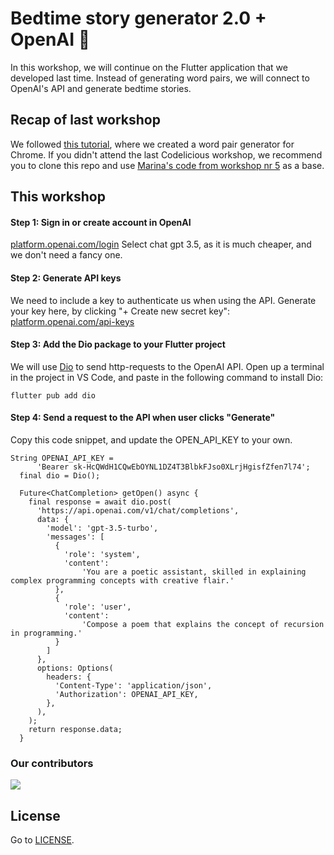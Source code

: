# Bedtime story generator 2.0 + OpenAI 🌟
 In this workshop, we will continue on the Flutter application that we developed last time. Instead of generating word pairs, we will connect to OpenAI's API and generate bedtime stories. 

## Recap of last workshop
We followed [this tutorial](https://platform.openai.com/docs/quickstart?context=node), where we created a word pair generator for Chrome.
If you didn't attend the last Codelicious workshop, we recommend you to clone this repo and use [Marina's code from workshop nr 5](https://github.com/Codelicious-Oda-x-DNB/codelicious-event-tasks/tree/main/Nr.%205%2014-11-2023/marina-flutter_bedtime_story_generator) as a base.

## This workshop

#### Step 1: Sign in or create account in OpenAI
[platform.openai.com/login](https://platform.openai.com/login)
Select chat gpt 3.5, as it is much cheaper, and we don't need a fancy one.

#### Step 2: Generate API keys
We need to include a key to authenticate us when using the API.
Generate your key here, by clicking "+ Create new secret key": [platform.openai.com/api-keys](https://platform.openai.com/api-keys)

#### Step 3: Add the Dio package to your Flutter project
We will use [Dio](https://pub.dev/packages/dio) to send http-requests to the OpenAI API.
Open up a terminal in the project in VS Code, and paste in the following command to install Dio:
```
flutter pub add dio
```


#### Step 4: Send a request to the API when user clicks "Generate"
Copy this code snippet, and update the OPEN_API_KEY to your own.

```
String OPENAI_API_KEY =
      'Bearer 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';
  final dio = Dio();

  Future<ChatCompletion> getOpen() async {
    final response = await dio.post(
      'https://api.openai.com/v1/chat/completions',
      data: {
        'model': 'gpt-3.5-turbo',
        'messages': [
          {
            'role': 'system',
            'content':
                'You are a poetic assistant, skilled in explaining complex programming concepts with creative flair.'
          },
          {
            'role': 'user',
            'content':
                'Compose a poem that explains the concept of recursion in programming.'
          }
        ]
      },
      options: Options(
        headers: {
          'Content-Type': 'application/json',
          'Authorization': OPENAI_API_KEY,
        },
      ),
    );
    return response.data;
  }

```


### Our contributors
<a href="https://github.com/Codelicious-Oda-x-DNB/codelicious-event-tasks/graphs/contributors">
  <img src="https://contrib.rocks/image?repo=Codelicious-Oda-x-DNB/codelicious-event-tasks" />
</a>

## License

Go to [LICENSE](https://github.com/Codelicious-Oda-x-DNB/codelicious-event-tasks/blob/main/LICENSE).
